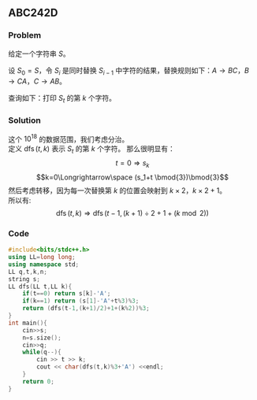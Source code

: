 ## ABC242D
### Problem
给定一个字符串 $S$。

设 $S_0=S$，令 $S_i$ 是同时替换 $S_{i-1}$ 中字符的结果，替换规则如下：$A\rightarrow BC$，$B\rightarrow CA$，$C\rightarrow AB$。

查询如下：打印 $S_t$ 的第 $k$ 个字符。

### Solution
这个 $10^{18}$ 的数据范围，我们考虑分治。\
定义 $\operatorname{dfs}(t,k)$ 表示 $S_t$ 的第 $k$ 个字符。
那么很明显有：
$$t=0\Longrightarrow s_k$$
$$k=0\Longrightarrow\space (s_1+t \bmod{3})\bmod{3}$$
然后考虑转移，因为每一次替换第 $k$ 的位置会映射到 $k\times{2}$，$k\times{2}+1$。\
所以有:
$$\operatorname{dfs}(t,k)\Longrightarrow \operatorname{dfs}(t-1,(k+1)\div{2}+1+(k\bmod{2}))$$

### Code
~~~cpp
#include<bits/stdc++.h>
using LL=long long;
using namespace std;
LL q,t,k,n;
string s;
LL dfs(LL t,LL k){
	if(t==0) return s[k]-'A';
	if(k==1) return (s[1]-'A'+t%3)%3;
    return (dfs(t-1,(k+1)/2)+1+(k%2))%3;
}
int main(){
	cin>>s;
    n=s.size();
	cin>>q;
	while(q--){
		cin >> t >> k; 
		cout << char(dfs(t,k)%3+'A') <<endl; 
	}
	return 0;
}
~~~